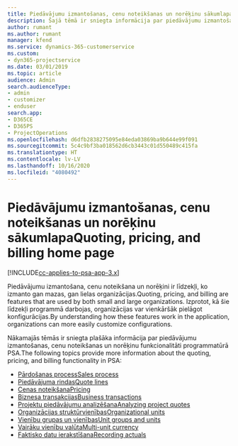 ```yaml
---
title: Piedāvājumu izmantošanas, cenu noteikšanas un norēķinu sākumlapa
description: Šajā tēmā ir sniegta informācija par piedāvājumu izmantošanu, cenu noteikšanu un norēķiniem.
author: rumant
ms.author: rumant
manager: kfend
ms.service: dynamics-365-customerservice
ms.custom:
- dyn365-projectservice
ms.date: 03/01/2019
ms.topic: article
audience: Admin
search.audienceType:
- admin
- customizer
- enduser
search.app:
- D365CE
- D365PS
- ProjectOperations
ms.openlocfilehash: d6dfb2838275095e84eda03869ba9b644e99f091
ms.sourcegitcommit: 5c4c9bf3ba018562d6cb3443c01d550489c415fa
ms.translationtype: HT
ms.contentlocale: lv-LV
ms.lasthandoff: 10/16/2020
ms.locfileid: "4080492"
---
```

# <a name="quoting-pricing-and-billing-home-page"></a><span data-ttu-id="b0858-103">Piedāvājumu izmantošanas, cenu noteikšanas un norēķinu sākumlapa</span><span class="sxs-lookup"><span data-stu-id="b0858-103">Quoting, pricing, and billing home page</span></span>

[!INCLUDE[cc-applies-to-psa-app-3.x](../includes/cc-applies-to-psa-app-3x.md)]

<span data-ttu-id="b0858-104">Piedāvājumu izmantošana, cenu noteikšana un norēķini ir līdzekļi, ko izmanto gan mazas, gan lielas organizācijas.</span><span class="sxs-lookup"><span data-stu-id="b0858-104">Quoting, pricing, and billing are features that are used by both small and large organizations.</span></span> <span data-ttu-id="b0858-105">Izprotot, kā šie līdzekļi programmā darbojas, organizācijas var vienkāršāk pielāgot konfigurācijas.</span><span class="sxs-lookup"><span data-stu-id="b0858-105">By understanding how these features work in the application, organizations can more easily customize configurations.</span></span>

<span data-ttu-id="b0858-106">Nākamajās tēmās ir sniegta plašāka informācija par piedāvājumu izmantošanas, cenu noteikšanas un norēķinu funkcionalitāti programmatūrā PSA.</span><span class="sxs-lookup"><span data-stu-id="b0858-106">The following topics provide more information about the quoting, pricing, and billing functionality in PSA:</span></span>

- [<span data-ttu-id="b0858-107">Pārdošanas process</span><span class="sxs-lookup"><span data-stu-id="b0858-107">Sales process</span></span>](basic-sales-process.md)
- [<span data-ttu-id="b0858-108">Piedāvājuma rindas</span><span class="sxs-lookup"><span data-stu-id="b0858-108">Quote lines</span></span>](basic-quote-lines.md)
- [<span data-ttu-id="b0858-109">Cenas noteikšana</span><span class="sxs-lookup"><span data-stu-id="b0858-109">Pricing</span></span>](basic-pricing.md)
- [<span data-ttu-id="b0858-110">Biznesa transakcijas</span><span class="sxs-lookup"><span data-stu-id="b0858-110">Business transactions</span></span>](basic-business-transactions.md)
- [<span data-ttu-id="b0858-111">Projektu piedāvājumu analizēšana</span><span class="sxs-lookup"><span data-stu-id="b0858-111">Analyzing project quotes</span></span>](basic-analyzing-quotes.md)
- [<span data-ttu-id="b0858-112">Organizācijas struktūrvienības</span><span class="sxs-lookup"><span data-stu-id="b0858-112">Organizational units</span></span>](advanced-organizational.md)
- [<span data-ttu-id="b0858-113">Vienību grupas un vienības</span><span class="sxs-lookup"><span data-stu-id="b0858-113">Unit groups and units</span></span>](advanced-units.md)
- [<span data-ttu-id="b0858-114">Vairāku vienību valūta</span><span class="sxs-lookup"><span data-stu-id="b0858-114">Multi-unit currency</span></span>](advanced-currency.md)
- [<span data-ttu-id="b0858-115">Faktisko datu ierakstīšana</span><span class="sxs-lookup"><span data-stu-id="b0858-115">Recording actuals</span></span>](advanced-actuals.md)
